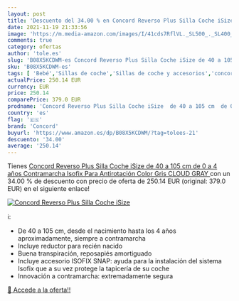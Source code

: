 ```yaml
---
layout: post
title: 'Descuento del 34.00 % en Concord Reverso Plus Silla Coche iSize  '
date: 2021-11-19 21:33:56
image: 'https://m.media-amazon.com/images/I/41cds7RflVL._SL500_._SL400_.jpg'
comments: true
category: ofertas
author: 'tole.es'
slug: 'B08X5KCDWM-es Concord Reverso Plus Silla Coche iSize de 40 a 105 cm de 0...'
sku: 'B08X5KCDWM-es'
tags: [ 'Bebé','Sillas de coche','Sillas de coche y accesorios','concord','isofix', ]
actualPrice: 250.14 EUR
currency: EUR
price: 250.14
comparePrice: 379.0 EUR
prodname: 'Concord Reverso Plus Silla Coche iSize  de 40 a 105 cm  de 0 a 4 años  Contramarcha  Isofix  Para Antirotación  Color Gris  CLOUD GRAY '
country: 'es'
flag: '🇪🇸'
brand: 'Concord'
buyurl: 'https://www.amazon.es/dp/B08X5KCDWM/?tag=tolees-21'
descuento: '34.00'
average: '250.14'
---
```


Tienes [Concord Reverso Plus Silla Coche iSize  de 40 a 105 cm  de 0 a 4 años  Contramarcha  Isofix  Para Antirotación  Color Gris  CLOUD GRAY ](https://www.amazon.es/dp/B08X5KCDWM/?tag=tolees-21) con un 34.00 % de descuento con precio de oferta de 250.14 EUR (original: 379.0 EUR) en el siguiente enlace!

[![Concord Reverso Plus Silla Coche iSize  ](https://m.media-amazon.com/images/I/41cds7RflVL._SL500_._SL400_.jpg)](https://www.amazon.es/dp/B08X5KCDWM/?tag=tolees-21)

ℹ️:

- De 40 a 105 cm, desde el nacimiento hasta los 4 años aproximadamente, siempre a contramarcha
- Incluye reductor para recién nacido
- Buena transpiración, reposapiés amortiguado
- Incluye accesorio ISOFIX SNAP: ayuda para la instalación del sistema Isofix que a su vez protege la tapicería de su coche
- Innovación a contramarcha: extremadamente segura

[🛒 Accede a la oferta!!](https://www.amazon.es/dp/B08X5KCDWM/?tag=tolees-21)
